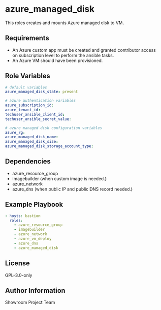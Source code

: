 azure_managed_disk
=========

This roles creates and mounts Azure managed disk to VM.

Requirements
------------

- An Azure custom app must be created and granted contributor access on subscription level to perform the ansible tasks.
- An Azure VM should have been provisioned.

Role Variables
--------------

```yaml
# default variables
azure_managed_disk_state: present

# azure authentication variables
azure_subscription_id:
azure_tenant_id:
techuser_ansible_client_id:
techuser_ansible_secret_value:

# azure managed disk configuration variables
azure_rg:
azure_managed_disk_name:
azure_managed_disk_size:
azure_managed_disk_storage_account_type:
```

Dependencies
------------

- azure_resource_group
- imagebuilder (when custom image is needed.)
- azure_network
- azure_dns (when public IP and public DNS record needed.)

Example Playbook
----------------

```yaml
- hosts: bastion
  roles:
    - azure_resource_group
    - imagebuilder
    - azure_network
    - azure_vm_deploy
    - azure_dns
    - azure_managed_disk
```

License
-------

GPL-3.0-only

Author Information
------------------

Showroom Project Team